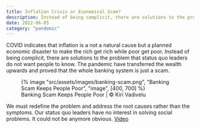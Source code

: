 ```yaml
---
title: Inflation Crisis or Economical Scam?
description: Instead of being complicit, there are solutions to the problem that status quo leaders do not want people to know
date: 2022-06-05
category: "pandemic"
---
```


COVID indicates that inflation is a not a natural cause but a planned economic disaster to make the rich get rich while poor get poor. Instead of being complicit, there are solutions to the problem that status quo leaders do not want people to know. The pandemic have transferred the wealth upwards and proved that the whole banking system is just a scam.

<!-- excerpt -->

<figure>
{% image "src/assets/images/banking-scam.png", "Banking Scam Keeps People Poor", "image", [400, 700] %}
<figcaption>Banking Scam Keeps People Poor | © Kiri Vadivelu</figcaption>
</figure>

We must redefine the problem and address the root causes rather than the symptoms. Our status quo leaders have no interest in solving social problems. It could not be anymore obvious. [Video](https://www.instagram.com/p/CcGTvBnF0gh/)
